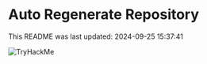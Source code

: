 # Auto Regenerate Repository

This README was last updated: 2024-09-25 15:37:41

 ![TryHackMe](https://tryhackme.com/badge/533634)